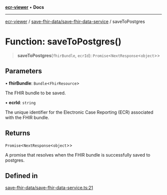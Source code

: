 [**ecr-viewer**](../../../README.md) • **Docs**

***

[ecr-viewer](../../../README.md) / [save-fhir-data/save-fhir-data-service](../README.md) / saveToPostgres

# Function: saveToPostgres()

> **saveToPostgres**(`fhirBundle`, `ecrId`): `Promise`\<`NextResponse`\<`object`\>\>

## Parameters

• **fhirBundle**: `Bundle`\<`FhirResource`\>

The FHIR bundle to be saved.

• **ecrId**: `string`

The unique identifier for the Electronic Case Reporting (ECR) associated with the FHIR bundle.

## Returns

`Promise`\<`NextResponse`\<`object`\>\>

A promise that resolves when the FHIR bundle is successfully saved to postgres.

## Defined in

[save-fhir-data/save-fhir-data-service.ts:21](https://github.com/CDCgov/phdi/blob/de911eed4d2616e3a509cdcd4c198be50c6e4315/containers/ecr-viewer/src/app/api/save-fhir-data/save-fhir-data-service.ts#L21)
